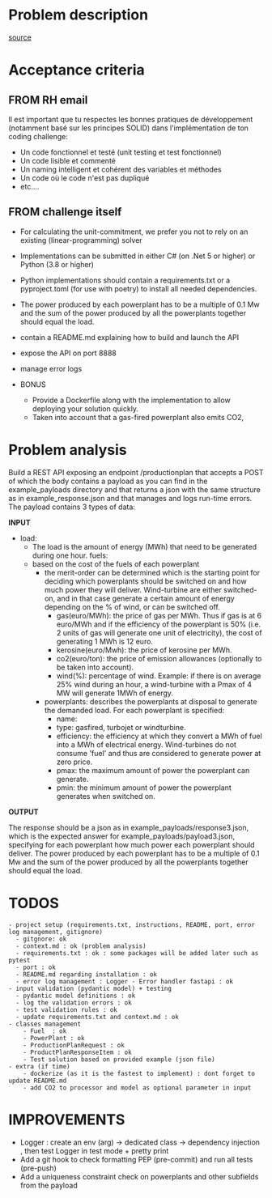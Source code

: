 # Problem description 
[source](https://github.com/gem-spaas/powerplant-coding-challenge/tree/master)

# Acceptance criteria
## FROM RH email
Il est important que tu respectes les bonnes pratiques de développement (notamment basé sur les principes SOLID) dans l'implémentation de ton coding challenge:
- Un code fonctionnel et testé (unit testing et test fonctionnel)
- Un code lisible et commenté
- Un naming intelligent et cohérent des variables et méthodes
- Un code où le code n'est pas dupliqué
- etc....

## FROM challenge itself 
- For calculating the unit-commitment, we prefer you not to rely on an existing (linear-programming) solver
- Implementations can be submitted in either C# (on .Net 5 or higher) or Python (3.8 or higher)
- Python implementations should contain a requirements.txt or a pyproject.toml (for use with poetry) to install all needed dependencies.
- The power produced by each powerplant has to be a multiple of 0.1 Mw and the sum of the power produced by all the powerplants together should equal the load.
- contain a README.md explaining how to build and launch the API
- expose the API on port 8888
- manage error logs 

- BONUS
  - Provide a Dockerfile along with the implementation to allow deploying your solution quickly.
  - Taken into account that a gas-fired powerplant also emits CO2,


# Problem analysis 
Build a REST API exposing an endpoint /productionplan that accepts a POST of which the body contains a payload as you can find in the example_payloads directory and that returns a json with the same structure as in example_response.json and that manages and logs run-time errors.
The payload contains 3 types of data:

**INPUT**

- load: 
  - The load is the amount of energy (MWh) that need to be generated during one hour.
  fuels: 
  - based on the cost of the fuels of each powerplant
    - the merit-order can be determined which is the starting point for deciding which powerplants should be switched on and how much power they will deliver. Wind-turbine are either switched-on, and in that case generate a certain amount of energy depending on the % of wind, or can be switched off.
        - gas(euro/MWh): the price of gas per MWh. Thus if gas is at 6 euro/MWh and if the efficiency of the powerplant is 50% (i.e. 2 units of gas will generate one unit of electricity), the cost of generating 1 MWh is 12 euro.
        - kerosine(euro/Mwh): the price of kerosine per MWh.
        - co2(euro/ton): the price of emission allowances (optionally to be taken into account).
        - wind(%): percentage of wind. Example: if there is on average 25% wind during an hour, a wind-turbine with a Pmax of 4 MW will generate 1MWh of energy.
    - powerplants: describes the powerplants at disposal to generate the demanded load. For each powerplant is specified:
        - name:
        - type: gasfired, turbojet or windturbine.
        - efficiency: the efficiency at which they convert a MWh of fuel into a MWh of electrical energy. Wind-turbines do not consume 'fuel' and thus are considered to generate power at zero price.
        - pmax: the maximum amount of power the powerplant can generate.
        - pmin: the minimum amount of power the powerplant generates when switched on.

**OUTPUT**

The response should be a json as in example_payloads/response3.json, which is the expected answer for example_payloads/payload3.json, specifying for each powerplant how much power each powerplant should deliver. The power produced by each powerplant has to be a multiple of 0.1 Mw and the sum of the power produced by all the powerplants together should equal the load.

# TODOS 
    - project setup (requirements.txt, instructions, README, port, error log management, gitignore)
      - gitgnore: ok 
      - context.md : ok (problem analysis)
      - requirements.txt : ok : some packages will be added later such as pytest
      - port : ok 
      - README.md regarding installation : ok 
      - error log management : Logger - Error handler fastapi : ok   
    - input validation (pydantic model) + testing 
      - pydantic model definitions : ok 
      - log the validation errors : ok 
      - test validation rules : ok 
      - update requirements.txt and context.md : ok   
    - classes management 
        - Fuel  : ok 
        - PowerPlant : ok 
        - ProductionPlanRequest : ok  
        - ProductPlanResponseItem : ok 
        - Test solution based on provided example (json file)  
    - extra (if time) 
        - dockerize (as it is the fastest to implement) : dont forget to update README.md 
        - add CO2 to processor and model as optional parameter in input  

# IMPROVEMENTS 
  - Logger : create an env (arg) -> dedicated class -> dependency injection , then test Logger in test mode + pretty print 
  - Add a git hook to check formatting PEP (pre-commit) and run all tests (pre-push)
  - Add a uniqueness constraint check on powerplants and other subfields from the payload 
